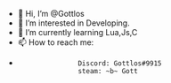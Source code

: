 - 👋 Hi, I’m @Gottlos
- 👀 I’m interested in Developing.
- 🌱 I’m currently learning Lua,Js,C
- 📫 How to reach me: 
-                    Discord: Gottlos#9915
                     steam: ~b~ Gott

